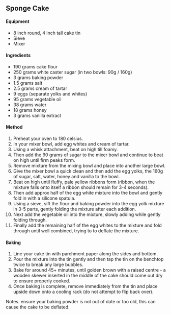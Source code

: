 ## Sponge Cake

#### Equipment

* 8 inch round, 4 inch tall cake tin
* Sieve
* Mixer


#### Ingredients

* 190 grams cake flour
* 250 grams white caster sugar (in two bowls: 90g / 160g)
* 3 grams baking powder
* 1.5 grams salt
* 2.5 grams cream of tartar
* 9 eggs (separate yolks and whites)
* 95 grams vegetable oil
* 38 grams water
* 18 grams honey
* 3 grams vanilla extract


#### Method

1. Preheat your oven to 180 celsius.
1. In your mixer bowl, add egg whites and cream of tartar.
1. Using a whisk attachment, beat on high till foamy.
1. Then add the 90 grams of sugar to the mixer bowl and continue to beat on high until firm peaks form.
1. Remove mixture from the mixing bowl and place into another large bowl.
1. Give the mixer bowl a quick clean and then add the egg yolks, the 160g of sugar, salt, water, honey and vanilla to the bowl.
1. Beat on high until fluffy, pale yellow ribbons form (ribbon, when the mixture falls onto itself a ribbon should remain for 3-4 seconds).
1. Then add approx half of the egg white mixture into the bowl and gently fold in with a silicone spatula.
1. Using a sieve, sift the flour and baking powder into the egg yolk mixture in 3-5 parts, gently folding the mixture after each addition.
1. Next add the vegetable oil into the mixture, slowly adding while gently folding through.
1. Finally add the remaining half of the egg whites to the mixture and fold through until well combined, trying to to deflate the mixture.


#### Baking

1. Line your cake tin with parchment paper along the sides and bottom.
1. Pour the mixture into the tin gently and then tap the tin on the benchtop twice to break any large bubbles.
1. Bake for around 45+ minutes, until golden brown with a raised centre - a wooden skewer inserted in the middle of the cake should come out dry to ensure properly cooked.
1. Once baking is complete, remove immediately from the tin and place upside down onto a cooling rack (do not attempt to flip back over).


Notes. ensure your baking powder is not out of date or too old, this can cause the cake to be deflated.
